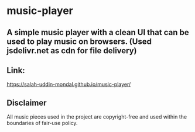 # music-player
A simple music player with a clean UI that can be used to play music on browsers. (Used jsdelivr.net as cdn for file delivery)
----------------------
Link:
----------------------
https://salah-uddin-mondal.github.io/music-player/

Disclaimer
----------------------
All music pieces used in the project are copyright-free and used within the boundaries of fair-use policy.
